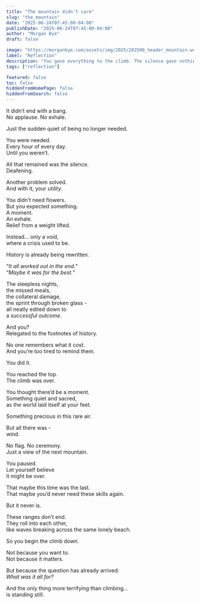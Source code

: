 ```yaml
---
title: "The mountain didn't care"
slug: "the_mountain"
date: "2025-06-24T07:45:00-04:00"
publishDate: "2025-06-24T07:45:00-04:00"
author: "Morgan Bye"
draft: false

image: "https://morganbye.com/assets/img/2025/202506_header_mountain.webp"
label: "Reflection"
description: "You gave everything to the climb. The silence gave nothing back."
tags: ["reflection"]

featured: false
toc: false
hiddenFromHomePage: false
hiddenFromSearch: false
---
```


It didn’t end with a bang.  
No applause. No exhale.

Just the sudden quiet of being no longer needed.

You were needed.  
Every hour of every day.  
Until you weren’t.

All that remained was the silence.  
Deafening.

Another problem solved.  
And with it, your *utility*.

You didn’t need flowers.  
But you expected something.  
A moment.  
An exhale.  
Relief from a weight lifted.

Instead... only a void,  
where a crisis used to be.

History is already being rewritten.

“*It all worked out in the end.*”  
“*Maybe it was for the best.*”

The sleepless nights,  
the missed meals,  
the collateral damage,  
the sprint through broken glass -  
all neatly edited down to  
a *successful outcome*.

And you?  
Relegated to the footnotes of history.

No one remembers what it cost.  
And you’re too tired to remind them.

You did it.

You reached the top.  
The climb was over.

You thought there’d be a moment.  
Something quiet and sacred,  
as the world laid itself at your feet.

Something precious in this rare air.

But all there was -  
wind.

No flag. No ceremony.  
Just a view of the next mountain.

You paused.  
Let yourself believe  
it might be over.

That maybe this time was the last.  
That maybe you’d never need these skills again.

But it never is.

These ranges don’t end.  
They roll into each other,  
like waves breaking across the same lonely beach.

So you begin the climb down.

Not because you want to.  
Not because it matters.

But because the question has already arrived:  
*What was it all for?*

And the only thing more terrifying than climbing...  
is standing still.

